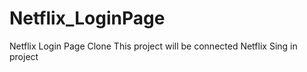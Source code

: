# Netflix_LoginPage
Netflix Login Page Clone
This project will be connected Netflix Sing in project 
